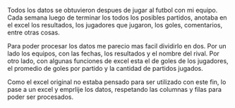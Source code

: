 Todos los datos se obtuvieron despues de jugar al futbol con mi equipo. Cada semana luego de terminar los todos los posibles partidos, anotaba en el 
excel los resultados, los jugadores que jugaron, los goles, comentarios, entre otras cosas. 

Para poder procesar los datos me parecio mas facil dividirlo en dos. Por un lado los equipos, con las fechas, los resultados y el nombre del rival.
Por otro lado, con algunas funciones de excel esta el de goles de los jugadores, el promedio de goles por partido y la cantidad de partidos jugados.

Como el excel original no estaba pensado para ser utilizado con este fin, lo pase a un excel y emprlije los datos, respetando las columnas y filas para 
poder ser procesados.
